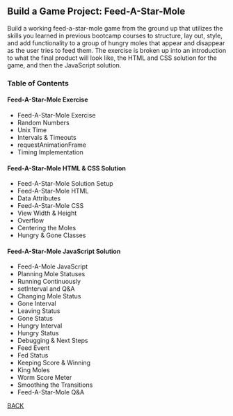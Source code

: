 ## Build a Game Project: Feed-A-Star-Mole
Build a working feed-a-star-mole game from the ground up that utilizes the skills you learned in previous bootcamp courses to structure, lay out, style, and add functionality to a group of hungry moles that appear and disappear as the user tries to feed them. The exercise is broken up into an introduction to what the final product will look like, the HTML and CSS solution for the game, and then the JavaScript solution.

### Table of Contents
#### Feed-A-Star-Mole Exercise
- Feed-A-Star-Mole Exercise
- Random Numbers
- Unix Time
- Intervals & Timeouts
- requestAnimationFrame
- Timing Implementation

#### Feed-A-Star-Mole HTML & CSS Solution
- Feed-A-Star-Mole Solution Setup
- Feed-A-Star-Mole HTML
- Data Attributes
- Feed-A-Star-Mole CSS
- View Width & Height
- Overflow
- Centering the Moles
- Hungry & Gone Classes

#### Feed-A-Star-Mole JavaScript Solution
- Feed-A-Mole JavaScript
- Planning Mole Statuses
- Running Continuously
- setInterval and Q&A
- Changing Mole Status
- Gone Interval
- Leaving Status
- Gone Status
- Hungry Interval
- Hungry Status
- Debugging & Next Steps
- Feed Event
- Fed Status
- Keeping Score & Winning
- King Moles
- Worm Score Meter
- Smoothing the Transitions
- Feed-A-Star-Mole Q&A

[BACK](./README.md)